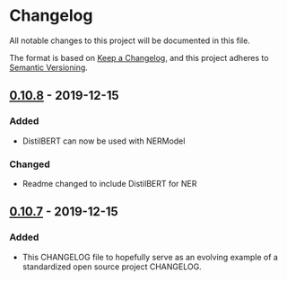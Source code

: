 # Changelog
All notable changes to this project will be documented in this file.

The format is based on [Keep a Changelog](https://keepachangelog.com/en/1.0.0/),
and this project adheres to [Semantic Versioning](https://semver.org/spec/v2.0.0.html).

## [0.10.8] - 2019-12-15
### Added
- DistilBERT can now be used with NERModel

### Changed
- Readme changed to include DistilBERT for NER

## [0.10.7] - 2019-12-15
### Added
- This CHANGELOG file to hopefully serve as an evolving example of a
  standardized open source project CHANGELOG.

[0.10.8]: https://github.com/ThilinaRajapakse/simpletransformers/compare/68d359f...f562b8f5f87a6db96836c2158fc3b3c249269bdf

[0.10.7]: https://github.com/ThilinaRajapakse/simpletransformers/compare/0.10.6...68d359f
